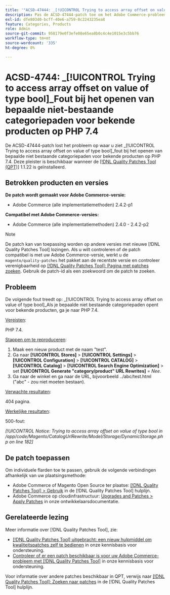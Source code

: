 ```yaml
---
title: '"ACSD-47444: _[!UICONTROL Trying to access array offset on value of type bool]_ fout bij het openen van bepaalde niet bestaande categoriepaden voor bekende producten op PHP 7.4'''
description: Pas de ACSD-47444-patch toe om het Adobe Commerce-probleem op te lossen als er een _ is[!UICONTROL Trying to access array offset on value of type bool]_ fout bij het openen van bepaalde niet bestaande categoriepaden voor bekende producten, op PHP 7.4.
exl-id: dfe803d0-bcff-40e6-a759-8c2243235ea8
feature: Categories, Products
role: Admin
source-git-commit: 958179e0f3efe08e65ea8b0c4c4e1015e3c5bb76
workflow-type: tm+mt
source-wordcount: '335'
ht-degree: 0%

---
```


# ACSD-4744: _[!UICONTROL Trying to access array offset on value of type bool]_Fout bij het openen van bepaalde niet-bestaande categoriepaden voor bekende producten op PHP 7.4

De ACSD-47444-patch lost het probleem op waar u ziet _[!UICONTROL Trying to access array offset on value of type bool]_fout bij het openen van bepaalde niet bestaande categoriepaden voor bekende producten op PHP 7.4. Deze pleister is beschikbaar wanneer de [[!DNL Quality Patches Tool (QPT)]](/help/announcements/adobe-commerce-announcements/magento-quality-patches-released-new-tool-to-self-serve-quality-patches.md) 1.1.22 is geïnstalleerd.

## Betrokken producten en versies

**De patch wordt gemaakt voor Adobe Commerce-versie:**
* Adobe Commerce (alle implementatiemethoden) 2.4.2-p1

**Compatibel met Adobe Commerce-versies:**
* Adobe Commerce (alle implementatiemethoden) 2.4.0 - 2.4.2-p2

>[!NOTE]
>
>De patch kan van toepassing worden op andere versies met nieuwe [!DNL Quality Patches Tool] lozingen. Als u wilt controleren of de patch compatibel is met uw Adobe Commerce-versie, werkt u de `magento/quality-patches` het pakket aan de recentste versie en controleer verenigbaarheid op [[!DNL Quality Patches Tool]: Pagina met patches zoeken](https://experienceleague.adobe.com/tools/commerce-quality-patches/index.html). Gebruik de patch-id als een zoekwoord om de patch te zoeken.

## Probleem

De volgende fout treedt op: _[!UICONTROL Trying to access array offset on value of type bool]_Als je bepaalde niet bestaande categoriepaden opent voor bekende producten, ga je naar PHP 7.4.

<u>Vereisten</u>:

PHP 7.4.

<u>Stappen om te reproduceren</u>:

1. Maak een nieuw product met de naam &quot;test&quot;.
1. Ga naar **[!UICONTROL Stores]** > **[!UICONTROL Settings]** > **[!UICONTROL Configuration]** > **[!UICONTROL CATALOG]** > **[!UICONTROL Catalog]** > **[!UICONTROL Search Engine Optimization]** > set **[!UICONTROL Generate "category/product" URL Rewrites]** = _Nee_.
1. Ga naar de winkel en ga naar de URL, bijvoorbeeld ../abc/test.html (&quot;abc&quot; - zou niet moeten bestaan).

<u>Verwachte resultaten</u>:

404 pagina.

<u>Werkelijke resultaten</u>:

500-fout:

_[!UICONTROL Notice: Trying to access array offset on value of type bool in /app/code/Magento/CatalogUrlRewrite/Model/Storage/DynamicStorage.php on line 182]_

## De patch toepassen

Om individuele flarden toe te passen, gebruik de volgende verbindingen afhankelijk van uw plaatsingsmethode:

* Adobe Commerce of Magento Open Source ter plaatse: [[!DNL Quality Patches Tool] > Gebruik](https://experienceleague.adobe.com/docs/commerce-operations/tools/quality-patches-tool/usage.html) in de [!DNL Quality Patches Tool] hulplijn.
* Adobe Commerce op cloudinfrastructuur: [Upgrades and Patches > Apply Patches](https://experienceleague.adobe.com/docs/commerce-cloud-service/user-guide/develop/upgrade/apply-patches.html) in onze ontwikkelaarsdocumentatie.

## Gerelateerde lezing

Meer informatie over [!DNL Quality Patches Tool], zie:

* [[!DNL Quality Patches Tool] uitgebracht: een nieuw hulpmiddel om kwaliteitspatches zelf te bedienen](/help/announcements/adobe-commerce-announcements/magento-quality-patches-released-new-tool-to-self-serve-quality-patches.md) in onze kennisbasis voor ondersteuning.
* [Controleer of er een patch beschikbaar is voor uw Adobe Commerce-probleem met [!DNL Quality Patches Tool]](/help/support-tools/patches-available-in-qpt-tool/check-patch-for-magento-issue-with-magento-quality-patches.md) in onze kennisbasis voor ondersteuning.

Voor informatie over andere patches beschikbaar in QPT, verwijs naar [[!DNL Quality Patches Tool]: Zoeken naar patches](https://experienceleague.adobe.com/tools/commerce-quality-patches/index.html) in de [!DNL Quality Patches Tool] hulplijn.
